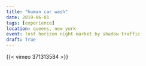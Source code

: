 ```yaml
---
title: "human car wash"
date: 2019-06-01
tags: [experience]
location: queens, new york
event: lost horizon night market by shadow traffic
draft: True
---
```


{{< vimeo 371313584 >}}
